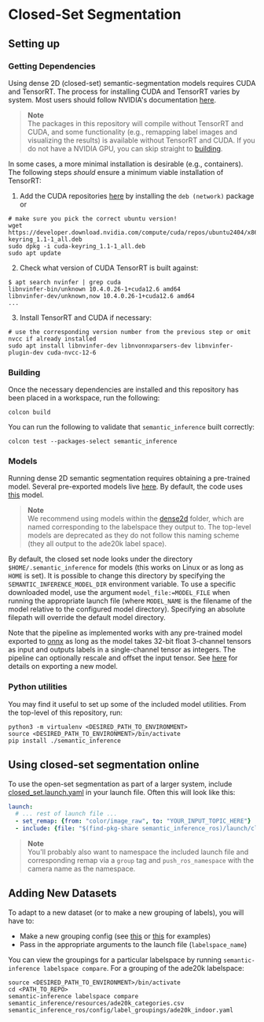 # Closed-Set Segmentation

## Setting up

### Getting Dependencies

Using dense 2D (closed-set) semantic-segmentation models requires CUDA and TensorRT.
The process for installing CUDA and TensorRT varies by system.
Most users should follow NVIDIA's documentation [here](https://docs.nvidia.com/deeplearning/tensorrt/install-guide/index.html).

> **Note**<br>
> The packages in this repository will compile without TensorRT and CUDA, and some functionality (e.g., remapping label images and visualizing the results) is available without TensorRT and CUDA.
> If you do not have a NVIDIA GPU, you can skip straight to [building](#building).

In some cases, a more minimal installation is desirable (e.g., containers).  The following steps *should* ensure a minimum viable installation of TensorRT:

  1. Add the CUDA repositories [here](https://developer.nvidia.com/cuda-downloads) by installing the `deb (network)` package or

```shell
# make sure you pick the correct ubuntu version!
wget https://developer.download.nvidia.com/compute/cuda/repos/ubuntu2404/x86_64/cuda-keyring_1.1-1_all.deb
sudo dpkg -i cuda-keyring_1.1-1_all.deb
sudo apt update
```

  2. Check what version of CUDA TensorRT is built against:

```console
$ apt search nvinfer | grep cuda
libnvinfer-bin/unknown 10.4.0.26-1+cuda12.6 amd64
libnvinfer-dev/unknown,now 10.4.0.26-1+cuda12.6 amd64
...
```

  3.  Install TensorRT and CUDA if necessary:

```shell
# use the corresponding version number from the previous step or omit nvcc if already installed
sudo apt install libnvinfer-dev libnvonnxparsers-dev libnvinfer-plugin-dev cuda-nvcc-12-6
```

### Building

Once the necessary dependencies are installed and this repository has been placed in a workspace, run the following:
```shell
colcon build
```

You can run the following to validate that `semantic_inference` built correctly:
```shell
colcon test --packages-select semantic_inference
```

### Models

Running dense 2D semantic segmentation requires obtaining a pre-trained model.
Several pre-exported models live [here](https://drive.google.com/drive/folders/1GrmgFDFCssDxKe_Nyx8PPTK1pRMA0gEO?usp=sharing).
By default, the code uses [this](https://drive.google.com/file/d/1XRcsyLSvqqhqNIaOI_vmqpUpmBT6gk9-/view?usp=drive_link) model.

> **Note** <br>
> We recommend using models within the [dense2d](https://drive.google.com/drive/folders/17p_ZZIxI9jI_3GjjtbMijC2WFnc9Bz-a?usp=sharing) folder, which are named corresponding to the labelspace they output to.
> The top-level models are deprecated as they do not follow this naming scheme (they all output to the ade20k label space).

By default, the closed set node looks under the directory `$HOME/.semantic_inference` for models (this works on Linux or as long as `HOME` is set).
It is possible to change this directory by specifying the `SEMANTIC_INFERENCE_MODEL_DIR` environment variable.
To use a specific downloaded model, use the argument `model_file:=MODEL_FILE` when running the appropriate launch file (where `MODEL_NAME` is the filename of the model relative to the configured model directory).
Specifying an absolute filepath will override the default model directory.

Note that the pipeline as implemented works with any pre-trained model exported to [onnx](https://onnx.ai/) as long as the model takes 32-bit float 3-channel tensors as input and outputs labels in a single-channel tensor as integers.
The pipeline can optionally rescale and offset the input tensor.
See [here](exporting.md) for details on exporting a new model.

### Python utilities

You may find it useful to set up some of the included model utilities. From the top-level of this repository, run:
```shell
python3 -m virtualenv <DESIRED_PATH_TO_ENVIRONMENT>
source <DESIRED_PATH_TO_ENVIRONMENT>/bin/activate
pip install ./semantic_inference
```

## Using closed-set segmentation online

To use the open-set segmentation as part of a larger system, include [closed_set.launch.yaml](../semantic_inference_ros/launch/closed_set.launch.yaml) in your launch file. Often this will look like this:
```yaml
launch:
  # ... rest of launch file ...
  - set_remap: {from: "color/image_raw", to: "YOUR_INPUT_TOPIC_HERE"}
  - include: {file: "$(find-pkg-share semantic_inference_ros)/launch/closed_set.launch.yaml"}
```

> **Note** </br>
> You'll probably also want to namespace the included launch file and corresponding remap via a `group` tag and `push_ros_namespace` with the camera name as the namespace.

## Adding New Datasets

To adapt to a new dataset (or to make a new grouping of labels), you will have to:

  - Make a new grouping config (see [this](../semantic_inference_ros/config/label_groupings/ade20k_outdoor.yaml) or [this](../semantic_inference_ros/config/label_groupings/ade20k_indoor.yaml) for examples)
  - Pass in the appropriate arguments to the launch file (`labelspace_name`)

You can view the groupings for a particular labelspace by running `semantic-inference labelspace compare`.
For a grouping of the ade20k labelspace:
```shell
source <DESIRED_PATH_TO_ENVIRONMENT>/bin/activate
cd <PATH_TO_REPO>
semantic-inference labelspace compare semantic_inference/resources/ade20k_categories.csv semantic_inference_ros/config/label_groupings/ade20k_indoor.yaml
```
